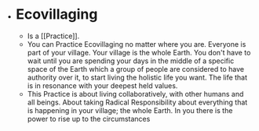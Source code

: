 - # Ecovillaging
	- Is a [[Practice]].
	- You can Practice Ecovillaging no matter where you are. Everyone is part of your village. Your village is the whole Earth. You don't have to wait until you are spending your days in the middle of a specific space of the Earth which a group of people are considered to have authority over it, to start living the holistic life you want. The life that is in resonance with your deepest held values.
	- This Practice is about living collaboratively, with other humans and all beings. About taking Radical Responsibility about everything that is happening in your village; the whole Earth. In you there is the power to rise up to the circumstances